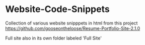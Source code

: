 # Website-Code-Snippets
Collection of various website snipppets in html from this project https://github.com/gooseontheloose/Resume-Portfolio-Site-2.1.0

Full site also in its own folder labeled 'Full Site'
